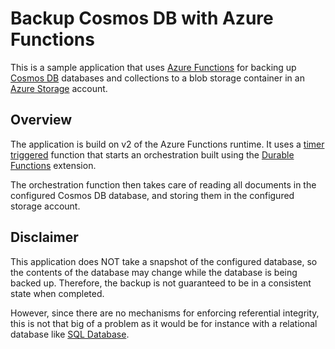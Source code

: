 Backup Cosmos DB with Azure Functions
=====================================

This is a sample application that uses [Azure Functions](https://azure.microsoft.com/en-us/blog/introducing-azure-functions-2-0/) for backing up [Cosmos DB](https://docs.microsoft.com/en-us/azure/cosmos-db/introduction) databases and collections to a blob storage container in an [Azure Storage](https://docs.microsoft.com/en-us/azure/storage/common/storage-account-overview) account.


Overview
--------

The application is build on v2 of the Azure Functions runtime. It uses a [timer triggered](https://docs.microsoft.com/en-us/azure/azure-functions/functions-bindings-timer) function that starts an orchestration built using the [Durable Functions](https://docs.microsoft.com/en-us/azure/azure-functions/durable/durable-functions-overview) extension.

The orchestration function then takes care of reading all documents in the configured Cosmos DB database, and storing them in the configured storage account.


Disclaimer
----------

This application does NOT take a snapshot of the configured database, so the contents of the database may change while the database is being backed up. Therefore, the backup is not guaranteed to be in a consistent state when completed.

However, since there are no mechanisms for enforcing referential integrity, this is not that big of a problem as it would be for instance with a relational database like [SQL Database](https://azure.microsoft.com/en-us/services/sql-database/).